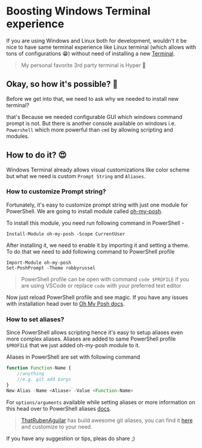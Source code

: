 # Boosting Windows Terminal experience

If you are using Windows and Linux both for development, wouldn't it be nice to have same terminal experience like Linux terminal (which allows with tons of configurations 😁) without need of installing a new [Terminal](https://www.puttygen.com/windows-terminal-emulators).

> My personal favorite 3rd party terminal is Hyper 🤫

## Okay, so how it's possible? 🤔

Before we get into that, we need to ask why we needed to install new terminal?

that's Because we needed configurable GUI which windows command prompt is not. But there is another console available on windows i.e. `Powershell` which more powerful than `cmd` by allowing scripting and modules.

## How to do it? 😍

Windows Terminal already allows visual customizations like color scheme but what we need is custom `Prompt String` and `Aliases`.

### How to customize Prompt string?

Fortunately, it's easy to customize prompt string with just one module for PowerShell. We are going to install module called [oh-my-posh](https://ohmyposh.dev).

To install this module, you need run following command in PowerShell -

```
Install-Module oh-my-posh -Scope CurrentUser
```

After installing it, we need to enable it by importing it and setting a theme. To do that we need to add following command to PowerShell profile

```
Import-Module oh-my-posh
Set-PoshPrompt -Theme robbyrussel
```

> PowerShell profile can be open with command `code $PROFILE` if you are using VSCode or replace `code` with your preferred text editor

Now just reload PowerShell profile and see magic. If you have any issues with installation head over to [Oh My Posh docs](https://ohmyposh.dev/docs/pwsh).

### How to set aliases?

Since PowerShell allows scripting hence it's easy to setup aliases even more complex aliases. Aliases are added to same PowerShell profile `$PROFILE` that we just added oh-my-posh module to it.

Aliases in PowerShell are set with following command

```typescript
function Function-Name {
    //anything
    //e.g. git add $args
}
New-Alias -Name <Aliase> -Value <Function-Name>
```

For `options/arguments` available while setting aliases or more information on this head over to PowerShell aliases [docs](https://docs.microsoft.com/en-us/powershell/module/microsoft.powershell.utility/set-alias).

> [ThatRubenAguilar](https://gist.github.com/ThatRubenAguilar) has build awesome git aliases, you can find it [here](https://gist.github.com/ThatRubenAguilar/85670a6948c6bec777ddaa2b1e8f5cca) and customize to your need.

If you have any suggestion or tips, pleas do share ;)